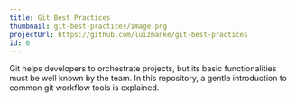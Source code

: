 ```yaml
---
title: Git Best Practices
thumbnail: git-best-practices/image.png
projectUrl: https://github.com/luizmanke/git-best-practices
id: 0
---
```


Git helps developers to orchestrate projects, but its basic functionalities must be well known by the team. In this repository, a gentle introduction to common git workflow tools is explained.
